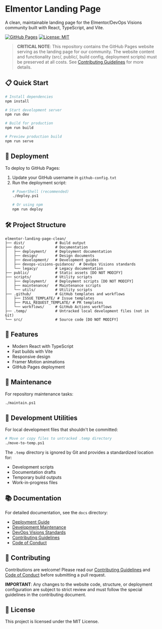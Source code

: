 # Elmentor Landing Page

A clean, maintainable landing page for the Elmentor/DevOps Visions community built with React, TypeScript, and Vite.

[![GitHub Pages](https://img.shields.io/badge/GitHub%20Pages-Active-brightgreen)](https://github.com/DevOpsVisions/elmentor-landing-page-clean)
[![License: MIT](https://img.shields.io/badge/License-MIT-yellow.svg)](https://opensource.org/licenses/MIT)

> **CRITICAL NOTE**: This repository contains the GitHub Pages website serving as the landing page for our community. The website content and functionality (src/, public/, build config, deployment scripts) must be preserved at all costs. See [Contributing Guidelines](CONTRIBUTING.md) for more details.

## 📋 Quick Start

```bash
# Install dependencies
npm install

# Start development server
npm run dev

# Build for production
npm run build

# Preview production build
npm run serve
```

## 🚀 Deployment

To deploy to GitHub Pages:

1. Update your GitHub username in `github-config.txt`
2. Run the deployment script:
   ```bash
   # PowerShell (recommended)
   ./deploy.ps1
   
   # Or using npm
   npm run deploy
   ```

## 🛠️ Project Structure

```
elmentor-landing-page-clean/
├── dist/              # Build output
├── docs/              # Documentation
│   ├── deployment/    # Deployment documentation
│   ├── design/        # Design documents
│   ├── development/   # Development guides
│   ├── devops-visions-guidance/  # DevOps Visions standards
│   └── legacy/        # Legacy documentation
├── public/            # Static assets [DO NOT MODIFY]
├── scripts/           # Utility scripts
│   ├── deployment/    # Deployment scripts [DO NOT MODIFY]
│   ├── maintenance/   # Maintenance scripts
│   └── utils/         # Utility scripts
├── .github/           # GitHub templates and workflows
│   ├── ISSUE_TEMPLATE/ # Issue templates
│   ├── PULL_REQUEST_TEMPLATE/ # PR templates
│   └── workflows/     # GitHub Actions workflows
├── .temp/             # Untracked local development files (not in Git)
└── src/               # Source code [DO NOT MODIFY]
```

## 🧩 Features

- Modern React with TypeScript
- Fast builds with Vite
- Responsive design
- Framer Motion animations
- GitHub Pages deployment

## 🧰 Maintenance

For repository maintenance tasks:

```bash
./maintain.ps1
```

## 🔧 Development Utilities

For local development files that shouldn't be committed:

```bash
# Move or copy files to untracked .temp directory
./move-to-temp.ps1
```

The `.temp` directory is ignored by Git and provides a standardized location for:
- Development scripts
- Documentation drafts
- Temporary build outputs
- Work-in-progress files

## 📚 Documentation

For detailed documentation, see the `docs` directory:

- [Deployment Guide](docs/deployment/README.md)
- [Development Maintenance](docs/development/maintenance.md)
- [DevOps Visions Standards](docs/devops-visions-guidance/standards-and-conventions.md)
- [Contributing Guidelines](CONTRIBUTING.md)
- [Code of Conduct](CODE_OF_CONDUCT.md)

## 🤝 Contributing

Contributions are welcome! Please read our [Contributing Guidelines](CONTRIBUTING.md) and [Code of Conduct](CODE_OF_CONDUCT.md) before submitting a pull request.

**IMPORTANT**: Any changes to the website code, structure, or deployment configuration are subject to strict review and must follow the special guidelines in the contributing document.

## 📄 License

This project is licensed under the MIT License.
